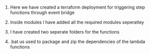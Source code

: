 1. Here we have created a terraform deployment for triggering step functions through event bridge

2. Inside modules I have added all the required modules seperatley

3. I have created two seperate folders for the functions

4. .bat us used to package and zip the dependencies of the lambda functions